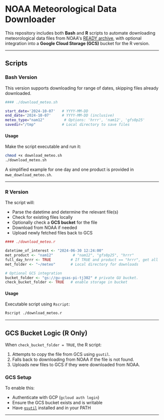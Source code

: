 # NOAA Meteorological Data Downloader

This repository includes both **Bash** and **R** scripts to automate downloading meteorological data files from NOAA's [READY archive](https://www.ready.noaa.gov/), with optional integration into a **Google Cloud Storage (GCS)** bucket for the R version.

---

## Scripts

### Bash Version

This version supports downloading for range of dates, skipping files already downloaded.

```bash
#### ./download_meteo.sh

start_date='2024-10-07'   # YYYY-MM-DD
end_date='2024-10-07'     # YYYY-MM-DD (inclusive)
meteo_type="nam12"         # Options: 'hrrr', 'nam12', 'gfs0p25'
savedir="/tmp"            # Local directory to save files
```

#### Usage

Make the script executable and run it:

```bash
chmod +x download_meteo.sh
./download_meteo.sh
```

A simplified example for one day and one product is provided in `mwe_download_meteo.sh`.

---

### R Version

The script will:

* Parse the datetime and determine the relevant file(s)
* Check for existing files locally
* Optionally check a **GCS bucket** for the file
* Download from NOAA if needed
* Upload newly fetched files back to GCS


```r
#### ./download_meteo.r

datetime_of_interest <- "2024-06-30 12:24:00"
met_product <- "nam12"         # "nam12", "gfs0p25", "hrrr"
full_day_hrrr <- TRUE         # If TRUE and product == "hrrr", get all 4 chunks
met_folder <- "~/meteo"       # Local directory for downloads

# Optional GCS integration
bucket_folder <- "gs://gu-gsas-pi-tj302" # private GU bucket.
check_bucket_folder <- TRUE   # enable storage in bucket
```


#### Usage

Executable script using `Rscript`:

```bash
Rscript ./download_meteo.r
```

---

## GCS Bucket Logic (R Only)

When `check_bucket_folder = TRUE`, the R script:

1. Attempts to copy the file from GCS using `gsutil`.
2. Falls back to downloading from NOAA if the file is not found.
3. Uploads new files to GCS if they were downloaded from NOAA.

### GCS Setup

To enable this:

* Authenticate with GCP (`gcloud auth login`)
* Ensure the GCS bucket exists and is writable
* Have [`gsutil`](https://cloud.google.com/storage/docs/gsutil) installed and in your PATH

---
